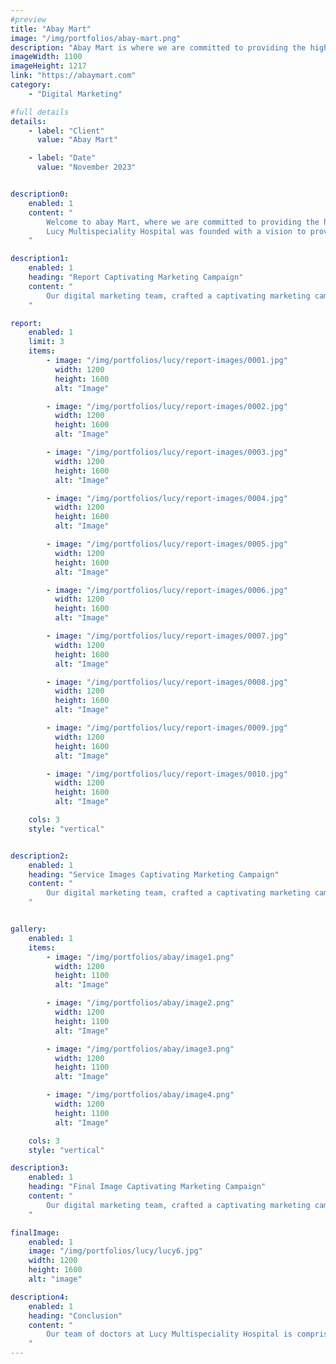 ```yaml
---
#preview
title: "Abay Mart"
image: "/img/portfolios/abay-mart.png"
description: "Abay Mart is where we are committed to providing the highest quality medical care to our patients."
imageWidth: 1100
imageHeight: 1217
link: "https://abaymart.com"
category: 
    - "Digital Marketing"

#full details
details:
    - label: "Client"
      value: "Abay Mart"

    - label: "Date"
      value: "November 2023"


description0:
    enabled: 1
    content: "
        Welcome to abay Mart, where we are committed to providing the highest quality medical care to our patients. Our hospital is equipped with state-of-the-art facilities and staffed with experienced doctors, nurses, and support staff who work tirelessly to ensure that you receive the best treatment possible. 
        Lucy Multispeciality Hospital was founded with a vision to provide world-class medical care to our patients. Our hospital has been designed to provide a welcoming and comfortable environment where patients can receive high-quality medical care. We are committed to providing our patients with a holistic approach to healthcare, with a focus on preventive medicine and patient education.
    "

description1:
    enabled: 1
    heading: "Report Captivating Marketing Campaign"
    content: "
        Our digital marketing team, crafted a captivating marketing campaign. It focused on highlighting the services of Lucy Multi Specialty Hospital and uniqueness of 'Lucy'.
    "

report: 
    enabled: 1
    limit: 3
    items:
        - image: "/img/portfolios/lucy/report-images/0001.jpg"
          width: 1200
          height: 1600
          alt: "Image"

        - image: "/img/portfolios/lucy/report-images/0002.jpg"
          width: 1200
          height: 1600
          alt: "Image"

        - image: "/img/portfolios/lucy/report-images/0003.jpg"
          width: 1200
          height: 1600
          alt: "Image"

        - image: "/img/portfolios/lucy/report-images/0004.jpg"
          width: 1200
          height: 1600
          alt: "Image"

        - image: "/img/portfolios/lucy/report-images/0005.jpg"
          width: 1200
          height: 1600
          alt: "Image"

        - image: "/img/portfolios/lucy/report-images/0006.jpg"
          width: 1200
          height: 1600
          alt: "Image"

        - image: "/img/portfolios/lucy/report-images/0007.jpg"
          width: 1200
          height: 1600
          alt: "Image"

        - image: "/img/portfolios/lucy/report-images/0008.jpg"
          width: 1200
          height: 1600
          alt: "Image"

        - image: "/img/portfolios/lucy/report-images/0009.jpg"
          width: 1200
          height: 1600
          alt: "Image"

        - image: "/img/portfolios/lucy/report-images/0010.jpg"
          width: 1200
          height: 1600
          alt: "Image"

    cols: 3
    style: "vertical"


description2:
    enabled: 1
    heading: "Service Images Captivating Marketing Campaign"
    content: "
        Our digital marketing team, crafted a captivating marketing campaign. It focused on highlighting the services of Lucy Multi Specialty Hospital and uniqueness of 'Lucy'.
    "


gallery: 
    enabled: 1
    items:
        - image: "/img/portfolios/abay/image1.png"
          width: 1200
          height: 1100
          alt: "Image"

        - image: "/img/portfolios/abay/image2.png"
          width: 1200
          height: 1100
          alt: "Image"

        - image: "/img/portfolios/abay/image3.png"
          width: 1200
          height: 1100
          alt: "Image"

        - image: "/img/portfolios/abay/image4.png"
          width: 1200
          height: 1100
          alt: "Image"

    cols: 3
    style: "vertical"

description3:
    enabled: 1
    heading: "Final Image Captivating Marketing Campaign"
    content: "
        Our digital marketing team, crafted a captivating marketing campaign. It focused on highlighting the services of Lucy Multi Specialty Hospital and uniqueness of 'Lucy'.
    "

finalImage:
    enabled: 1
    image: "/img/portfolios/lucy/lucy6.jpg"
    width: 1200
    height: 1600
    alt: "image"

description4:
    enabled: 1
    heading: "Conclusion"
    content: "
        Our team of doctors at Lucy Multispeciality Hospital is comprised of highly skilled and experienced healthcare professionals who are committed to providing the best possible care to our patients. Our doctors are experts in their respective fields, and they are dedicated to staying up-to-date with the latest medical advancements to ensure that our patients receive the most advanced medical care available.
    "
---
```

